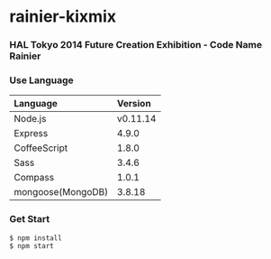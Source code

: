# rainier-kixmix
### HAL Tokyo 2014 Future Creation Exhibition - Code Name Rainier

### Use Language
| Language | Version     |
| :------------- | :------------- |
| Node.js       | v0.11.14       |
| Express | 4.9.0 |
| CoffeeScript | 1.8.0 |
| Sass | 3.4.6 |
| Compass | 1.0.1 |
| mongoose(MongoDB) | 3.8.18 |

### Get Start

``` shell
$ npm install
$ npm start
```
